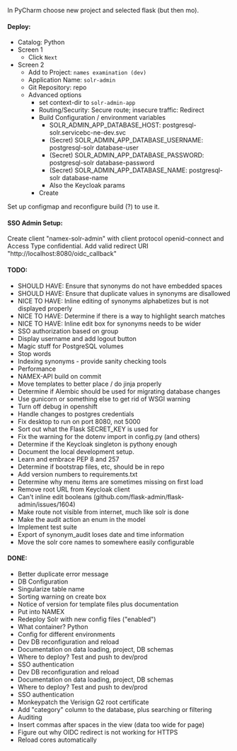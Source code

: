 
In PyCharm choose new project and selected flask (but then mo).

#### Deploy:
* Catalog: Python
* Screen 1
  * Click `Next`
* Screen 2
  * Add to Project: `names examination (dev)`
  * Application Name: `solr-admin`
  * Git Repository: repo
  * Advanced options
    * set context-dir to `solr-admin-app`
    * Routing/Security: Secure route; insecure traffic: Redirect
    * Build Configuration / environment variables
      * SOLR_ADMIN_APP_DATABASE_HOST: postgresql-solr.servicebc-ne-dev.svc
      * (Secret) SOLR_ADMIN_APP_DATABASE_USERNAME: postgresql-solr database-user
      * (Secret) SOLR_ADMIN_APP_DATABASE_PASSWORD: postgresql-solr database-password
      * (Secret) SOLR_ADMIN_APP_DATABASE_NAME: postgresql-solr database-name
      * Also the Keycloak params
    * Create

Set up configmap and reconfigure build (?) to use it.

#### SSO Admin Setup:
Create client "namex-solr-admin" with client protocol openid-connect and Access Type confidential. Add valid
redirect URI "http://localhost:8080/oidc_callback"

#### TODO:
* SHOULD HAVE: Ensure that synonyms do not have embedded spaces
* SHOULD HAVE: Ensure that duplicate values in synonyms are disallowed
* NICE TO HAVE: Inline editing of synonyms alphabetizes but is not displayed properly
* NICE TO HAVE: Determine if there is a way to highlight search matches
* NICE TO HAVE: Inline edit box for synonyms needs to be wider
* SSO authorization based on group
* Display username and add logout button
* Magic stuff for PostgreSQL volumes
* Stop words
* Indexing synonyms - provide sanity checking tools
* Performance
* NAMEX-API build on commit
* Move templates to better place / do jinja properly
* Determine if Alembic should be used for migrating database changes
* Use gunicorn or something else to get rid of WSGI warning
* Turn off debug in openshift
* Handle changes to postgres credentials
* Fix desktop to run on port 8080, not 5000
* Sort out what the Flask SECRET_KEY is used for
* Fix the warning for the dotenv import in config.py (and others)
* Determine if the Keycloak singleton is pythony enough
* Document the local development setup.
* Learn and embrace PEP 8 and 257
* Determine if bootstrap files, etc, should be in repo
* Add version numbers to requirements.txt
* Determine why menu items are sometimes missing on first load
* Remove root URL from Keycloak client
* Can't inline edit booleans (github.com/flask-admin/flask-admin/issues/1604)
* Make route not visible from internet, much like solr is done
* Make the audit action an enum in the model
* Implement test suite
* Export of synonym_audit loses date and time information
* Move the solr core names to somewhere easily configurable

#### DONE:
* Better duplicate error message
* DB Configuration
* Singularize table name
* Sorting warning on create box
* Notice of version for template files plus documentation
* Put into NAMEX
* Redeploy Solr with new config files ("enabled")
* What container? Python
* Config for different environments
* Dev DB reconfiguration and reload
* Documentation on data loading, project, DB schemas
* Where to deploy? Test and push to dev/prod
* SSO authentication
* Dev DB reconfiguration and reload
* Documentation on data loading, project, DB schemas
* Where to deploy? Test and push to dev/prod
* SSO authentication
* Monkeypatch the Verisign G2 root certificate
* Add "category" column to the database, plus searching or filtering
* Auditing
* Insert commas after spaces in the view (data too wide for page)
* Figure out why OIDC redirect is not working for HTTPS
* Reload cores automatically
